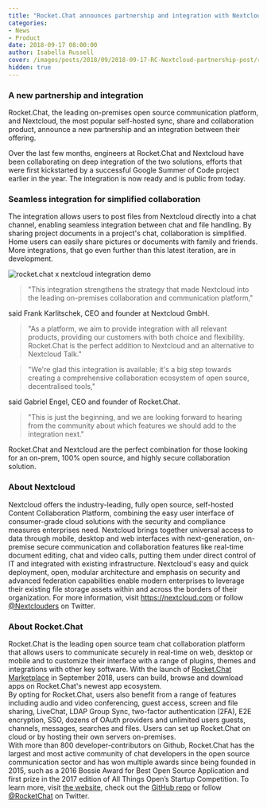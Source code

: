 ```yaml
---
title: "Rocket.Chat announces partnership and integration with Nextcloud"
categories:
- News
- Product
date: 2018-09-17 08:00:00
author: Isabella Russell
cover: /images/posts/2018/09/2018-09-17-RC-Nextcloud-partnership-post/rocketchat-nextcloud.jpg
hidden: true
---
```


### A new partnership and integration

Rocket.Chat, the leading on-premises open source communication platform, and Nextcloud, the most popular self-hosted sync, share and collaboration product, announce a new partnership and an integration between their offering.

Over the last few months, engineers at Rocket.Chat and Nextcloud have been collaborating on deep integration of the two solutions, efforts that were first kickstarted by a successful Google Summer of Code project earlier in the year. The integration is now ready and is public from today.

### Seamless integration for simplified collaboration

The integration allows users to post files from Nextcloud directly into a chat channel, enabling seamless integration between chat and file handling. By sharing project documents in a project's chat, collaboration is simplified. Home users can easily share pictures or documents with family and friends. More integrations, that go even further than this latest iteration, are in development.

<img alt="rocket.chat x nextcloud integration demo" src="//g.recordit.co/TYL5rObv2D.gif"/>

> "This integration strengthens the strategy that made Nextcloud into the leading on-premises collaboration and communication platform,"

said Frank Karlitschek, CEO and founder at Nextcloud GmbH.

> "As a platform, we aim to provide integration with all relevant products, providing our customers with both choice and flexibility. Rocket.Chat is the perfect addition to Nextcloud and an alternative to Nextcloud Talk."

> "We're glad this integration is available; it's a big step towards creating a comprehensive collaboration ecosystem of open source, decentralised tools,"

said Gabriel Engel, CEO and founder of Rocket.Chat.

> "This is just the beginning, and we are looking forward to hearing from the community about which features we should add to the integration next."

Rocket.Chat and Nextcloud are the perfect combination for those looking for an on-prem, 100% open source, and highly secure collaboration solution.

### About Nextcloud

Nextcloud offers the industry-leading, fully open source, self-hosted Content Collaboration Platform, combining the easy user interface of consumer-grade cloud solutions with the security and compliance measures enterprises need. Nextcloud brings together universal access to data through mobile, desktop and web interfaces with next-generation, on-premise secure communication and collaboration features like real-time document editing, chat and video calls, putting them under direct control of IT and integrated with existing infrastructure. Nextcloud's easy and quick deployment, open, modular architecture and emphasis on security and advanced federation capabilities enable modern enterprises to leverage their existing file storage assets within and across the borders of their organization. For more information, visit <https://nextcloud.com> or follow [@Nextclouders](https://twitter.com/Nextclouders) on Twitter.

### About Rocket.Chat

Rocket.Chat is the leading open source team chat collaboration platform that allows users to communicate securely in real-time on web, desktop or mobile and to customize their interface with a range of plugins, themes and integrations with other key software. With the launch of [Rocket.Chat Marketplace](https://rocket.chat/2018/08/31/introducing-rocket-chat-marketplace/) in September 2018, users can build, browse and download apps on Rocket.Chat's newest app ecosystem.
<br/>By opting for Rocket.Chat, users also benefit from a range of features including audio and video conferencing, guest access, screen and file sharing, LiveChat, LDAP Group Sync, two-factor authentication (2FA), E2E encryption, SSO, dozens of OAuth providers and unlimited users guests, channels, messages, searches and files. Users can set up Rocket.Chat on cloud or by hosting their own servers on-premises.
<br/>With more than 800 developer-contributors on Github, Rocket.Chat has the largest and most active community of chat developers in the open source communication sector and has won multiple awards since being founded in 2015, such as a 2016 Bossie Award for Best Open Source Application and first prize in the 2017 edition of All Things Open’s Startup Competition.
To learn more, visit [the website](https://rocket.chat.com), check out the [GitHub repo](https://github.com/RocketChat/Rocket.Chat) or follow [@RocketChat](https://twitter.com/RocketChat) on Twitter.

